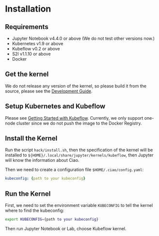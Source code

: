 # Installation

## Requirements

- Jupyter Notebook v4.4.0 or above (We do not test other versions now.)
- Kubernetes v1.9 or above
- Kubeflow v0.2 or above
- S2I v1.1.10 or above
- Docker

## Get the kernel

We do not release any version of the kernel, so please build it from the source, please see the [Development Guide](./development.md).

## Setup Kubernetes and Kubeflow

Please see [Getting Started with Kubeflow](https://www.kubeflow.org/docs/started/getting-started/). Currently, we only support one-node cluster since we do not push the image to the Docker Registry.

## Install the Kernel

Run the script `hack/install.sh`, then the specification of the kernel will be installed to `${HOME}/.local/share/jupyter/kernels/kubeflow`, then Jupyter will know the information about Ciao.

Then we need to create a configuration file `$HOME/.ciao/config.yaml`:

```yaml
kubeconfig: {path to your kubeconfig}
```

## Run the Kernel

First, we need to set the environment variable `KUBECONFIG` to tell the kernel where to find the kubeconfig:

```bash
export KUBECONFIG={path to your kubeconfig}
```

Then run Jupyter Notebook or Lab, choose Kubeflow kernel.
